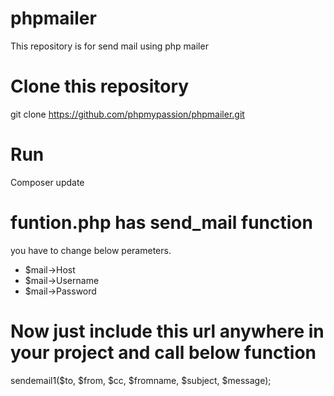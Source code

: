 # phpmailer
This repository is for send mail using php mailer


# Clone this repository 
git clone https://github.com/phpmypassion/phpmailer.git

# Run
Composer update

# funtion.php has send_mail function
you have to change below perameters.
 * $mail->Host
 * $mail->Username
 * $mail->Password

# Now just include this url anywhere in your project and call below function
sendemail1($to, $from, $cc, $fromname, $subject, $message);
